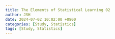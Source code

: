 ```yaml
---
title: The Elements of Statistical Learning 02
author: JSH
date: 2024-07-02 10:02:00 +0800
categories: [Study, Statistics]
tags: [Study, Statistics]
---
```

